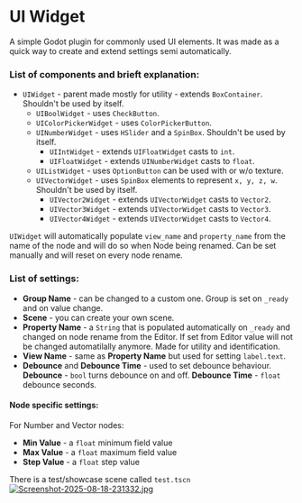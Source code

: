 # UI Widget

A simple Godot plugin for commonly used UI elements. It was made as a quick way to create and extend settings semi automatically.

### List of components and brieft explanation:
* ```UIWidget``` - parent made mostly for utility - extends ```BoxContainer```. Shouldn't be used by itself.
	* ```UIBoolWidget``` - uses ```CheckButton```.
	* ```UIColorPickerWidget``` - uses ```ColorPickerButton```.
	* ```UINumberWidget``` - uses ```HSlider``` and a ```SpinBox```. Shouldn't be used by itself.
		* ```UIIntWidget``` - extends ```UIFloatWidget``` casts to ```int```.
		* ```UIFloatWidget``` - extends ```UINumberWidget``` casts to ```float```.
	* ```UIListWidget``` - uses ```OptionButton``` can be used with or w/o texture.
	* ```UIVectorWidget``` - uses ```SpinBox``` elements to represent ```x, y, z, w```. Shouldn't be used by itself.
		* ```UIVector2Widget``` - extends ```UIVectorWidget``` casts to ```Vector2```.
		* ```UIVector3Widget``` - extends ```UIVectorWidget``` casts to ```Vector3```.
		* ```UIVector4Widget``` - extends ```UIVectorWidget``` casts to ```Vector4```.

 ```UIWidget``` will automatically populate ```view_name``` and ```property_name``` from the name of the node and will do so when Node being renamed. Can be set manually and will reset on every node rename.

### List of settings:
* **Group Name** - can be changed to a custom one. Group is set on ```_ready``` and on value change.
* **Scene** - you can create your own scene.
* **Property Name** - a ```String``` that is populated automatically on ```_ready``` and changed on node rename from the Editor. If set from Editor value will not be changed automatilally anymore. Made for utility and identification.
* **View Name** - same as **Property Name** but used for setting ```label.text```.
* **Debounce** and **Debounce Time** - used to set debounce behaviour. **Debounce** - ```bool``` turns debounce on and off. **Debounce Time** - ```float``` debounce seconds.

#### Node specific settings:
For Number and Vector nodes:
* **Min Value** - a ```float``` minimum field value
* **Max Value** - a ```float``` maximum field value
* **Step Value** - a ```float``` step value

There is a test/showcase scene called ```test.tscn```
[![Screenshot-2025-08-18-231332.jpg](https://i.postimg.cc/50VT97gQ/Screenshot-2025-08-18-231332.jpg)](https://postimg.cc/8FZttbqT)